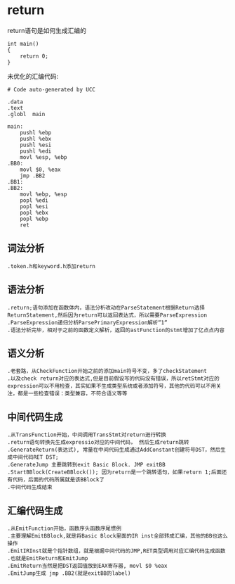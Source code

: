 # return

return语句是如何生成汇编的
```
int main()
{
    return 0;
}
```
未优化的汇编代码:
```
# Code auto-generated by UCC

.data
.text
.globl	main

main:
	pushl %ebp
	pushl %ebx
	pushl %esi
	pushl %edi
	movl %esp, %ebp
.BB0:
	movl $0, %eax
	jmp .BB2
.BB1:
.BB2:
	movl %ebp, %esp
	popl %edi
	popl %esi
	popl %ebx
	popl %ebp
	ret
```

## 词法分析

    .token.h和keyword.h添加return

## 语法分析

    .return;语句添加在函数体内，语法分析改动在ParseStatement根据Return选择ReturnStatement,然后因为return可以返回表达式，所以需要ParseExpression
    .ParseExpression递归分析ParsePrimaryExpression解析“1“
    .语法分析完毕，相对于之前的函数定义解析，返回的astFunction的stmt增加了亿点点内容

## 语义分析

    .老套路，从CheckFunction开始之前的添加main符号不变，多了checkStatement
    .以及check return对应的表达式,但是目前假设写的代码没有错误，所以retStmt对应的expression可以不用检查，其实如果不生成类型系统或者添加符号，其他的代码可以不用关注，都是一些检查错误：类型兼容，不符合语义等等

## 中间代码生成

    .从TransFunction开始，中间调用TransStmt对return进行转换
    .return语句转换先生成expressio对应的中间代码， 然后生成return跳转
    .GenerateReturn(表达式), 常量在中间代码生成通过AddConstant创建符号DST，然后生成中间代码RET DST;
    .GenerateJump 主要跳转到exit Basic Block. JMP exitBB
    .StartBBlock(CreateBBlock()); 因为return是一个跳转语句，如果return 1;后面还有代码，后面的代码所属就是该BBlock了
    .中间代码生成结束

## 汇编代码生成

    .从EmitFunction开始，函数序头函数序尾惯例
    .主要理解EmitBBlock,就是将Basic Block里面的IR inst全部转成汇编，其他的BB也这么操作
    .EmitIRInst就是个指针数组，就是根据中间代码的JMP,RET类型调用对应汇编代码生成函数
    .也就是EmitReturn和EmitJump
    .EmitReturn当然是把DST返回值放到EAX寄存器, movl $0 %eax
    .EmitJump生成 jmp .BB2(就是exitBB的label)
